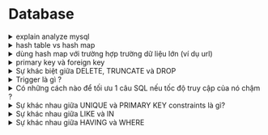 # Database

<!-- <details>
    <summary>Expand contents</summary>
</details> -->

<details>
    <summary>explain analyze mysql</summary>
    
</details>

<details>
    <summary>hash table vs hash map</summary>
    
</details>

<details>
    <summary>dùng hash map với trường hợp trường dữ liệu lớn (ví dụ url)</summary>
    
</details>

<details>
    <summary>primary key và foreign key</summary>
    
</details>

<details>
    <summary>Sự khác biệt giữa DELETE, TRUNCATE và DROP</summary>
    
</details>

<details>
    <summary>Trigger là gì ?</summary>
    
</details>

<details>
    <summary>Có những cách nào để tối ưu 1 câu SQL nếu tốc độ truy cập của nó chậm ?</summary>
    
</details>

<details>
    <summary>Sự khác nhau giữa UNIQUE và PRIMARY KEY constraints là gì? </summary>

| SS         | UNIQUE         | PRIMARY KEY                      |
| :----------- | :--------------: | -------------------------: |
| số lượng trong 1 table | nhiều | một  |
| mục đích sử dụng    | đảm bảo tính duy nhất   | đảm bảo tính duy nhất và không được phép NULL |
    

</details>

<details>
    <summary>Sự khác nhau giữa LIKE và IN</summary>
    
</details>

<details>
    <summary>Sự khác nhau giữa HAVING và WHERE </summary>
    
</details>


